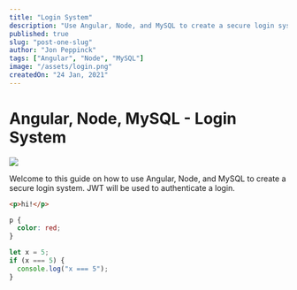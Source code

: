 ```yaml
---
title: "Login System"
description: "Use Angular, Node, and MySQL to create a secure login system. Uses BCrypt, JWT, and HTTP interceptor to secure the application."
published: true
slug: "post-one-slug"
author: "Jon Peppinck"
tags: ["Angular", "Node", "MySQL"]
image: "/assets/login.png"
createdOn: "24 Jan, 2021"
---
```


<h1>Angular, Node, MySQL - Login System</h1>

<div class="container">
  <img src="/assets/login.png" />
  <p>Welcome to this guide on how to use Angular, Node, and MySQL to create a secure login system. JWT will be used to authenticate a login.</p>

```html
<p>hi!</p>
```

```css
p {
  color: red;
}
```

```typescript
let x = 5;
if (x === 5) {
  console.log("x === 5");
}
```

</div>
